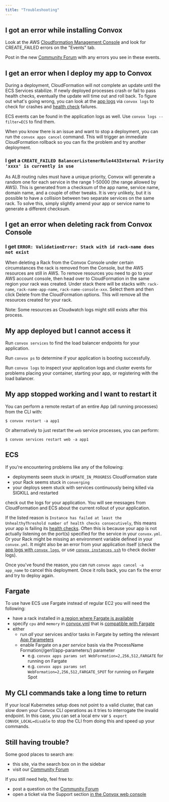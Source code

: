 ```yaml
---
title: "Troubleshooting"
---
```


## I got an error while installing Convox

Look at the AWS [Cloudformation Management Console](https://console.aws.amazon.com/cloudformation/home?region=us-east-1) and look for CREATE_FAILED errors on the "Events" tab.

Post in the new [Community Forum](https://community.convox.com/) with any errors you see in these events.

## I get an error when I deploy my app to Convox

During a deployment, CloudFormation will not complete an update until the ECS Services stabilize. If newly deployed processes crash or fail to pass health checks, eventually the update will time out and roll back. To figure out what's going wrong, you can look at the [app logs](/management/logs) via `convox logs` to check for crashes and [health check](/application/health-checks) failures.

ECS events can be found in the application logs as well. Use `convox logs --filter=ECS` to find them.

When you know there is an issue and want to stop a deployment, you can run the `convox apps cancel` command. This will trigger an immediate CloudFormation rollback so you can fix the problem and try another deployment.

### I get a `CREATE_FAILED BalancerListenerRule443Internal Priority 'xxxx' is currently in use`

As ALB routing rules must have a unique priority, Convox will generate a random one for each service in the range 1-50000 (the range allowed by AWS).  This is generated from a checksum of the app name, service name, domain name, and a couple of other tweaks.  It is very unlikely, but it is possible to have a collision between two separate services on the same rack.  To solve this, simply slightly amend your app or service name to generate a different checksum.

## I get an error when deleting rack from Convox Console 

### I get `ERROR: ValidationError: Stack with id rack-name does not exist`

When deleting a Rack from the Convox Console under certain circumstances the rack is removed from the Console, but the AWS resources are still in AWS. To remove resources you need to go to your AWS account console, then head over to CloudFormation in the same region your rack was created. Under stack there will be stacks with: `rack-name`, `rack-name-app-name`, `rack-name-console-xxx`. Select them and then click Delete from the CloudFormation options. This will remove all the resources created for your rack.

Note: Some resources as Cloudwatch logs might still exists after this process.

## My app deployed but I cannot access it

Run `convox services` to find the load balancer endpoints for your application.

Run `convox ps` to determine if your application is booting successfully.

Run `convox logs` to inspect your application logs and cluster events for problems placing your container, starting your app, or registering with the load balancer.

## My app stopped working and I want to restart it

You can perform a remote restart of an entire App (all running processes) from the CLI with:

```
$ convox restart -a app1
```

Or alternatively to just restart the `web` service processes, you can perform:

```
$ convox services restart web -a app1
```

## ECS

If you're encountering problems like any of the following:

- deployments seem stuck in `UPDATE_IN_PROGRESS` CloudFormation state
- your Rack seems stuck in `converging`
- your deploys seem stuck with services continuously being killed via SIGKILL and restarted

check out the logs for your application. You will see messages from CloudFormation and ECS about the current rollout of your application.

If the listed reason is `Instance has failed at least the UnhealthyThreshold number of health checks consecutively`, this means your app is failing its [health checks](/deployment/rolling-updates#health-checks). Often this is because your app is not actually listening on the port(s) specified for the service in your `convox.yml`. Or your Rack might be missing an environment variable defined in your `convox.yml`. It might also be an error from your application itself (check the [app logs with `convox logs`](/management/debugging#convox-logs), or use [`convox instances ssh`](/management/debugging#convox-instances-ssh) to check docker logs).

Once you've found the reason, you can run `convox apps cancel -a app_name` to cancel this deployment. Once it rolls back, you can fix the error and try to deploy again.


## Fargate

To use have ECS use Fargate instead of regular EC2 you will need the following:

- have a rack installed in [a region where Fargate is available](https://aws.amazon.com/about-aws/global-infrastructure/regional-product-services/)
- specify `cpu` and `memory` in [convox.yml](/application/convox-yml) that is [compatible with Fargate](https://docs.aws.amazon.com/AmazonECS/latest/developerguide/task-cpu-memory-error.html)
- either
   - run _all_ your services and/or tasks in Fargate by setting the relevant [App Parameters](/reference/app-parameters)
   - enable Fargate on a _per service_ basis via the ProcessName Formation(/gen1/app-parameters/) parameter
      - e.g. `convox apps params set WebFormation=2,256,512,FARGATE` for running on Fargate
      - e.g. `convox apps params set WebFormation=2,256,512,FARGATE_SPOT` for running on Fargate Spot

   
## My CLI commands take a long time to return

If your local Kubernetes setup does not point to a valid cluster, that can slow down your Convox CLI operations as it tries to interrogate the invalid endpoint.  In this case, you can set a local env var `$ export CONVOX_LOCAL=disable` to stop the CLI from doing this and speed up your commands.

## Still having trouble?

Some good places to search are:

- this site, via the search box on in the sidebar
- visit our [Community Forum](https://community.convox.com/)

If you still need help, feel free to:

- post a question on the [Community Forum](https://community.convox.com/)
- open a ticket via the Support section [in the Convox web console](https://console.convox.com/)
